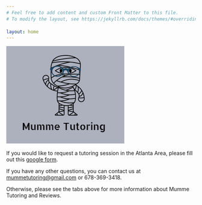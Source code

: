 ```yaml
---
# Feel free to add content and custom Front Matter to this file.
# To modify the layout, see https://jekyllrb.com/docs/themes/#overriding-theme-defaults

layout: home
---
```



![logo](logo.png)

If you would like to request a tutoring session in the Atlanta Area, please fill out this [google form](https://docs.google.com/forms/d/e/1FAIpQLSeRqmwltj1Z6PPwKcUVyrwnJkYmQ9WrxD4qlFnJkRbazWfJtw/viewform?usp=sf_link).

If you have any other questions, you can contact us at mummetutoring@gmail.com or 678-369-3418.

Otherwise, please see the tabs above for more information about Mumme Tutoring and Reviews.

